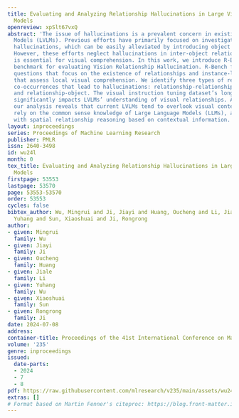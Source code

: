```yaml
---
title: Evaluating and Analyzing Relationship Hallucinations in Large Vision-Language
  Models
openreview: xpSlt67vxQ
abstract: 'The issue of hallucinations is a prevalent concern in existing Large Vision-Language
  Models (LVLMs). Previous efforts have primarily focused on investigating object
  hallucinations, which can be easily alleviated by introducing object detectors.
  However, these efforts neglect hallucinations in inter-object relationships, which
  is essential for visual comprehension. In this work, we introduce R-Bench, a novel
  benchmark for evaluating Vision Relationship Hallucination. R-Bench features image-level
  questions that focus on the existence of relationships and instance-level questions
  that assess local visual comprehension. We identify three types of relationship
  co-occurrences that lead to hallucinations: relationship-relationship, subject-relationship,
  and relationship-object. The visual instruction tuning dataset’s long-tail distribution
  significantly impacts LVLMs’ understanding of visual relationships. Additionally,
  our analysis reveals that current LVLMs tend to overlook visual content, overly
  rely on the common sense knowledge of Large Language Models (LLMs), and struggle
  with spatial relationship reasoning based on contextual information.'
layout: inproceedings
series: Proceedings of Machine Learning Research
publisher: PMLR
issn: 2640-3498
id: wu24l
month: 0
tex_title: Evaluating and Analyzing Relationship Hallucinations in Large Vision-Language
  Models
firstpage: 53553
lastpage: 53570
page: 53553-53570
order: 53553
cycles: false
bibtex_author: Wu, Mingrui and Ji, Jiayi and Huang, Oucheng and Li, Jiale and Wu,
  Yuhang and Sun, Xiaoshuai and Ji, Rongrong
author:
- given: Mingrui
  family: Wu
- given: Jiayi
  family: Ji
- given: Oucheng
  family: Huang
- given: Jiale
  family: Li
- given: Yuhang
  family: Wu
- given: Xiaoshuai
  family: Sun
- given: Rongrong
  family: Ji
date: 2024-07-08
address:
container-title: Proceedings of the 41st International Conference on Machine Learning
volume: '235'
genre: inproceedings
issued:
  date-parts:
  - 2024
  - 7
  - 8
pdf: https://raw.githubusercontent.com/mlresearch/v235/main/assets/wu24l/wu24l.pdf
extras: []
# Format based on Martin Fenner's citeproc: https://blog.front-matter.io/posts/citeproc-yaml-for-bibliographies/
---
```

